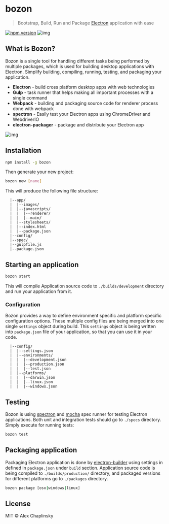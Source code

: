 # bozon 
> Bootstrap, Build, Run and Package [Electron](http://electron.atom.io/) application with ease

[![npm version](https://badge.fury.io/js/bozon.svg)](https://badge.fury.io/js/bozon) 
![img](https://circleci.com/gh/railsware/bozon.svg?style=shield&circle-token=73a7ce20fc55a51d77657e11c3f5c9d4bf5fdcd9)

## What is Bozon?
Bozon is a single tool for handling different tasks being performed by multiple packages, which is used for building desktop applications with Electron. Simplify building, compiling, running, testing, and packaging your application.

* **Electron** - build cross platform desktop apps with web technologies
* **Gulp** - task runner that helps making all important processes with a single command
* **Webpack** - building and packaging source code for renderer process done with webpack
* **spectron** - Easily test your Electron apps using ChromeDriver and WebdriverIO
* **electron-packager** - package and distribute your Electron app

![img](https://api.monosnap.com/rpc/file/download?id=OrfGcc5KS0miV3RWGB92Wgl7HKOjFO)

## Installation


```bash
npm install -g bozon
```

Then generate your new project:

```bash
bozon new [name]
```
This will produce the following file structure:

```
  |--app/
  |  |--images/
  |  |--javascripts/
  |  |  |--renderer/
  |  |  |--main/
  |  |--stylesheets/
  |  |--index.html
  |  |--package.json
  |--config/
  |--spec/
  |--gulpfile.js
  |--package.json
```

## Starting an application

```bash
bozon start
```

This will compile Application source code to `./builds/development` directory and run your application from it.

### Configuration
Bozon provides a way to define environment specific and platform specific configuration options. These multiple config files are being merged into one single `settings` object during build. This `settings` object is being written into `package.json` file of your application, so that you can use it in your code.
```
  |--config/
  |  |--settings.json
  |  |--environments/
  |  |  |--development.json
  |  |  |--production.json
  |  |  |--test.json
  |  |--platforms/
  |  |  |--darwin.json
  |  |  |--linux.json
  |  |  |--windows.json
```

## Testing
Bozon is using [spectron](https://github.com/electron/spectron) and [mocha](https://mochajs.org/) spec runner for testing Electron applications. Both unit and integration tests should go to `./specs` directory. Simply execute for running tests:

```bash
bozon test
```

## Packaging application
Packaging Electron application is done by [electron-builder](https://www.npmjs.com/package/electron-builder) using settings in defined in `package.json` under `build` section.
Application source code is being compiled to `./builds/production/` directory, and packaged versions for different platforms go to `./packages` directory.

```bash
bozon package [osx|windows|linux]
```

## License

MIT © Alex Chaplinsky
